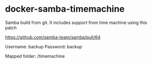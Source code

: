 # docker-samba-timemachine

Samba build from git. It includes support from time machine using this patch

https://github.com/samba-team/samba/pull/64

Username: backup
Password: backup

Mapped folder: /timemachine
